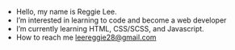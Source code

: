 - Hello, my name is Reggie Lee.
- I’m interested in learning to code and become a web developer
- I’m currently learning HTML, CSS/SCSS, and Javascript.
- How to reach me leereggie28@gmail.com

<!---
Rlee-94/Rlee-94 is a ✨ special ✨ repository because its `README.md` (this file) appears on your GitHub profile.
You can click the Preview link to take a look at your changes.
--->
